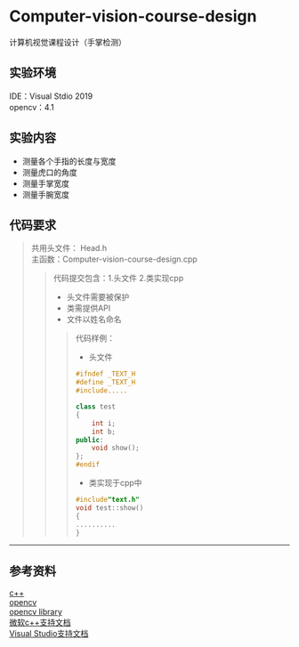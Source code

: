 # Computer-vision-course-design  
计算机视觉课程设计（手掌检测）  
## 实验环境  
IDE：Visual Stdio 2019  
opencv：4.1  
## 实验内容  
+ 测量各个手指的长度与宽度  
+ 测量虎口的角度  
+ 测量手掌宽度  
+ 测量手腕宽度  
## 代码要求    
>共用头文件： Head.h  
>主函数：Computer-vision-course-design.cpp  
>>代码提交包含：1.头文件 2.类实现cpp  
>>+ 头文件需要被保护  
>>+ 类需提供API  
>>+ 文件以姓名命名  
>>>代码样例：  
>>>- 头文件  
>>>```c++
>>>#ifndef _TEXT_H
>>>#define _TEXT_H
>>>#include.....
>>>
>>>class test
>>>{
>>>	    int i;
>>>	    int b;
>>>public:
>>>	    void show();
>>>};
>>>#endif
>>>```
>>>- 类实现于cpp中
>>>```c++
>>>#include"text.h"
>>>void test::show()
>>>{
>>>	..........
>>>}
>>>```
---  
## 参考资料  
[c++](https://www.runoob.com/cplusplus/cpp-tutorial.html)  
[opencv](https://opencv.org/)  
[opencv library](https://docs.opencv.org/)  
[微软c++支持文档](https://docs.microsoft.com/zh-cn/cpp/?view=vs-2019#pivot=langlib)  
[Visual Studio支持文档](https://docs.microsoft.com/zh-cn/visualstudio/?view=vs-2019)  
